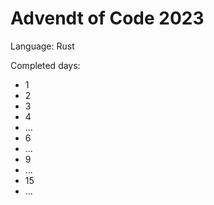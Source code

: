 # Advendt of Code 2023
Language: Rust

Completed days:
- 1
- 2
- 3
- 4
- ...
- 6
- ...
- 9
- ...
- 15
- ...
